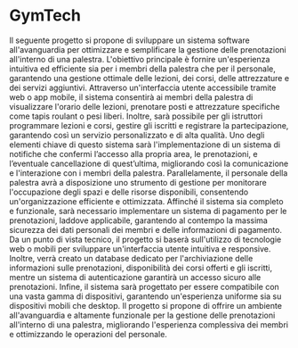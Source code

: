 # GymTech
Il seguente progetto si propone di sviluppare un sistema software all'avanguardia per ottimizzare e semplificare la gestione delle prenotazioni all'interno di una palestra. L'obiettivo principale è fornire un'esperienza intuitiva ed efficiente sia per i membri della palestra che per il personale, garantendo una gestione ottimale delle lezioni, dei corsi, delle attrezzature e dei servizi aggiuntivi.
Attraverso un'interfaccia utente accessibile tramite web o app mobile, il sistema consentirà ai membri della palestra di visualizzare l'orario delle lezioni, prenotare posti e attrezzature specifiche come tapis roulant o pesi liberi. Inoltre, sarà possibile per gli istruttori programmare lezioni e corsi, gestire gli iscritti e registrare la partecipazione, garantendo così un servizio personalizzato e di alta qualità.
Uno degli elementi chiave di questo sistema sarà l'implementazione di un sistema di notifiche che confermi l’accesso alla propria area, le prenotazioni, e l’eventuale cancellazione di quest’ultima, migliorando così la comunicazione e l'interazione con i membri della palestra.
Parallelamente, il personale della palestra avrà a disposizione uno strumento di gestione per monitorare l'occupazione degli spazi e delle risorse disponibili, consentendo un'organizzazione efficiente e ottimizzata.
Affinché il sistema sia completo e funzionale, sarà necessario implementare un sistema di pagamento per le prenotazioni, laddove applicabile, garantendo al contempo la massima sicurezza dei dati personali dei membri e delle informazioni di pagamento.
Da un punto di vista tecnico, il progetto si baserà sull'utilizzo di tecnologie web o mobili per sviluppare un'interfaccia utente intuitiva e responsive. Inoltre, verrà creato un database dedicato per l'archiviazione delle informazioni sulle prenotazioni, disponibilità dei corsi offerti e gli iscritti, mentre un sistema di autenticazione garantirà un accesso sicuro alle prenotazioni.
Infine, il sistema sarà progettato per essere compatibile con una vasta gamma di dispositivi, garantendo un'esperienza uniforme sia su dispositivi mobili che desktop.
Il progetto si propone di offrire un ambiente all'avanguardia e altamente funzionale per la gestione delle prenotazioni all'interno di una palestra, migliorando l'esperienza complessiva dei membri e ottimizzando le operazioni del personale.
